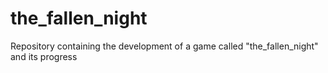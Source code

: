 # the_fallen_night
Repository containing the development of a game called "the_fallen_night" and its progress

